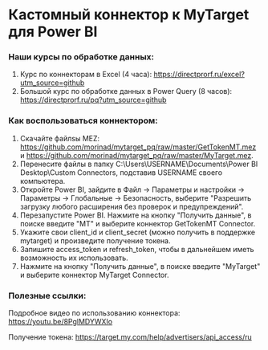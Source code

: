 # Кастомный коннектор к MyTarget для Power BI

### Наши курсы по обработке данных:
1) Курс по коннекторам в Excel (4 часа): https://directprorf.ru/excel?utm_source=github
2) Большой курс по обработке данных в Power Query (8 часов): https://directprorf.ru/pq?utm_source=github

### Как воспользоваться коннектором:

1) Скачайте файлsы MEZ: https://github.com/morinad/mytarget_pq/raw/master/GetTokenMT.mez и https://github.com/morinad/mytarget_pq/raw/master/MyTarget.mez.
2) Перенесите файлы в папку C:\Users\USERNAME\Documents\Power BI Desktop\Custom Connectors, подставив USERNAME своего компьютера.
3) Откройте Power BI, зайдите в Файл -> Параметры и настройки -> Параметры -> Глобальные -> Безопасность, выберите "Разрешить загрузку любого расширения без проверок и предупреждений".
4) Перезапустите Power BI. Нажмите на кнопку "Получить данные", в поиске введите "MT" и выберите коннектор GetTokenMT Connector. 
5) Укажите свои client_id и client_secret (можно получить в поддержке mytarget) и произведите получение токена.
6) Запишите access_token и refresh_token, чтобы в дальнейшем иметь возможность их использовать.
7) Нажмите на кнопку "Получить данные", в поиске введите "MyTarget" и выберите коннектор MyTarget Connector. 


### Полезные ссылки:
Подробное видео по использованию коннектора: https://youtu.be/8PglMDYWXIo

Получение токена: https://target.my.com/help/advertisers/api_access/ru

